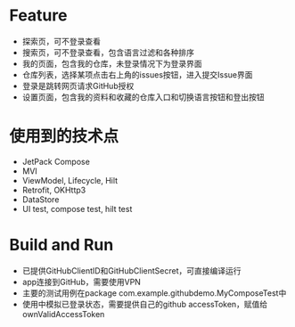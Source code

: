 # Feature
* 探索页，可不登录查看
*  搜索页，可不登录查看，包含语言过滤和各种排序
*  我的页面，包含我的仓库，未登录情况下为登录界面
*  仓库列表，选择某项点击右上角的issues按钮，进入提交Issue界面
*  登录是跳转网页请求GitHub授权
*  设置页面，包含我的资料和收藏的仓库入口和切换语言按钮和登出按钮

# 使用到的技术点
* JetPack Compose
* MVI
* ViewModel, Lifecycle, Hilt
* Retrofit, OKHttp3
* DataStore
* UI test, compose test, hilt test

# Build and Run
* 已提供GitHubClientID和GitHubClientSecret，可直接编译运行
* app连接到GitHub，需要使用VPN
* 主要的测试用例在package com.example.githubdemo.MyComposeTest中
* 使用中模拟已登录状态，需要提供自己的github accessToken，赋值给ownValidAccessToken